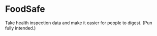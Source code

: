 # FoodSafe
Take health inspection data and make it easier for people to digest. (Pun fully intended.)
